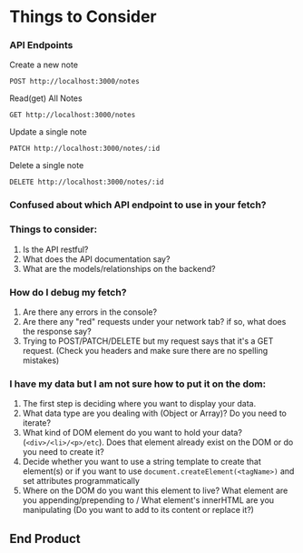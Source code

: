 # Things to Consider

### API Endpoints

Create a new note

`POST http://localhost:3000/notes`

Read(get) All Notes

`GET http://localhost:3000/notes`

Update a single note

`PATCH http://localhost:3000/notes/:id`

Delete a single note

`DELETE http://localhost:3000/notes/:id`

### Confused about which API endpoint to use in your fetch?

### Things to consider:

1. Is the API restful?
2. What does the API documentation say?
3. What are the models/relationships on the backend?

### How do I debug my fetch?

1. Are there any errors in the console?
2. Are there any "red" requests under your network tab? if so, what does the response say?
3. Trying to POST/PATCH/DELETE but my request says that it's a GET request. (Check you headers and make sure there are no spelling mistakes)

### I have my data but I am not sure how to put it on the dom:

1. The first step is deciding where you want to display your data.
2. What data type are you dealing with (Object or Array)? Do you need to iterate?
3. What kind of DOM element do you want to hold your data? (`<div>/<li>/<p>/etc`). Does that element already exist on the DOM or do you need to create it?
4. Decide whether you want to use a string template to create that element(s) or if you want to use `document.createElement(<tagName>)` and set attributes programmatically
5. Where on the DOM do you want this element to live? What element are you appending/prepending to / What element's innerHTML are you manipulating (Do you want to add to its content or replace it?)

## End Product
